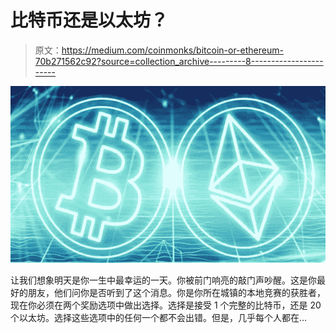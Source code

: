 # 比特币还是以太坊？

> 原文：<https://medium.com/coinmonks/bitcoin-or-ethereum-70b271562c92?source=collection_archive---------8----------------------->

![](img/d5fd2a34f7a216e90123c241b84a3fd1.png)

让我们想象明天是你一生中最幸运的一天。你被前门响亮的敲门声吵醒。这是你最好的朋友，他们问你是否听到了这个消息。你是你所在城镇的本地竞赛的获胜者，现在你必须在两个奖励选项中做出选择。选择是接受 1 个完整的比特币，还是 20 个以太坊。选择这些选项中的任何一个都不会出错。但是，几乎每个人都在…